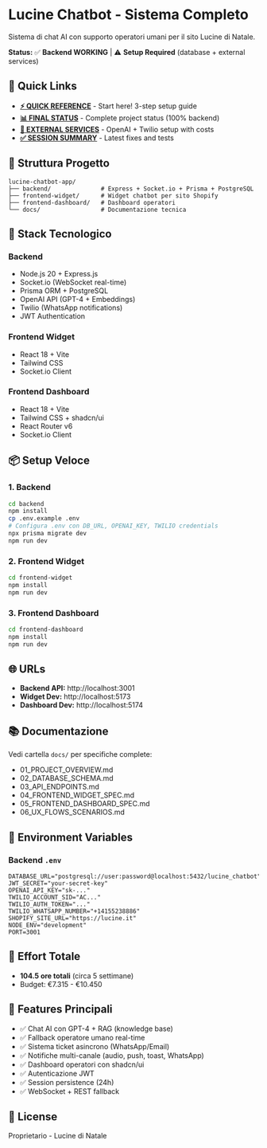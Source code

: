 # Lucine Chatbot - Sistema Completo

Sistema di chat AI con supporto operatori umani per il sito Lucine di Natale.

**Status:** ✅ **Backend WORKING** | ⚠️ **Setup Required** (database + external services)

## 🎯 Quick Links

- **[⚡ QUICK REFERENCE](QUICK_REFERENCE.md)** - Start here! 3-step setup guide
- **[📊 FINAL STATUS](FINAL_STATUS.md)** - Complete project status (100% backend)
- **[🔌 EXTERNAL SERVICES](EXTERNAL_SERVICES.md)** - OpenAI + Twilio setup with costs
- **[✅ SESSION SUMMARY](SESSION_COMPLETION_SUMMARY.md)** - Latest fixes and tests

## 📁 Struttura Progetto

```
lucine-chatbot-app/
├── backend/              # Express + Socket.io + Prisma + PostgreSQL
├── frontend-widget/      # Widget chatbot per sito Shopify
├── frontend-dashboard/   # Dashboard operatori
└── docs/                 # Documentazione tecnica
```

## 🚀 Stack Tecnologico

### Backend
- Node.js 20 + Express.js
- Socket.io (WebSocket real-time)
- Prisma ORM + PostgreSQL
- OpenAI API (GPT-4 + Embeddings)
- Twilio (WhatsApp notifications)
- JWT Authentication

### Frontend Widget
- React 18 + Vite
- Tailwind CSS
- Socket.io Client

### Frontend Dashboard
- React 18 + Vite
- Tailwind CSS + shadcn/ui
- React Router v6
- Socket.io Client

## 📦 Setup Veloce

### 1. Backend
```bash
cd backend
npm install
cp .env.example .env
# Configura .env con DB_URL, OPENAI_KEY, TWILIO credentials
npx prisma migrate dev
npm run dev
```

### 2. Frontend Widget
```bash
cd frontend-widget
npm install
npm run dev
```

### 3. Frontend Dashboard
```bash
cd frontend-dashboard
npm install
npm run dev
```

## 🌐 URLs

- **Backend API:** http://localhost:3001
- **Widget Dev:** http://localhost:5173
- **Dashboard Dev:** http://localhost:5174

## 📚 Documentazione

Vedi cartella `docs/` per specifiche complete:
- 01_PROJECT_OVERVIEW.md
- 02_DATABASE_SCHEMA.md
- 03_API_ENDPOINTS.md
- 04_FRONTEND_WIDGET_SPEC.md
- 05_FRONTEND_DASHBOARD_SPEC.md
- 06_UX_FLOWS_SCENARIOS.md

## 🔑 Environment Variables

### Backend `.env`
```
DATABASE_URL="postgresql://user:password@localhost:5432/lucine_chatbot"
JWT_SECRET="your-secret-key"
OPENAI_API_KEY="sk-..."
TWILIO_ACCOUNT_SID="AC..."
TWILIO_AUTH_TOKEN="..."
TWILIO_WHATSAPP_NUMBER="+14155238886"
SHOPIFY_SITE_URL="https://lucine.it"
NODE_ENV="development"
PORT=3001
```

## 📝 Effort Totale

- **104.5 ore totali** (circa 5 settimane)
- Budget: €7.315 - €10.450

## 🎯 Features Principali

- ✅ Chat AI con GPT-4 + RAG (knowledge base)
- ✅ Fallback operatore umano real-time
- ✅ Sistema ticket asincrono (WhatsApp/Email)
- ✅ Notifiche multi-canale (audio, push, toast, WhatsApp)
- ✅ Dashboard operatori con shadcn/ui
- ✅ Autenticazione JWT
- ✅ Session persistence (24h)
- ✅ WebSocket + REST fallback

## 📄 License

Proprietario - Lucine di Natale
